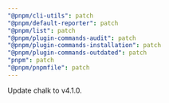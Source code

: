 ```yaml
---
"@pnpm/cli-utils": patch
"@pnpm/default-reporter": patch
"@pnpm/list": patch
"@pnpm/plugin-commands-audit": patch
"@pnpm/plugin-commands-installation": patch
"@pnpm/plugin-commands-outdated": patch
"pnpm": patch
"@pnpm/pnpmfile": patch
---
```


Update chalk to v4.1.0.
